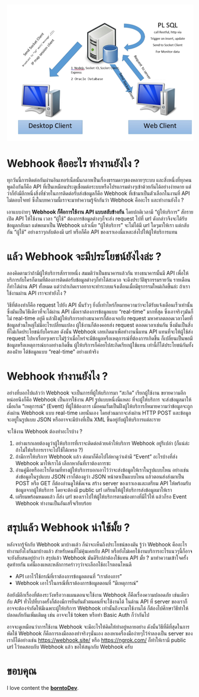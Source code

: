 ![alt text](https://raw.githubusercontent.com/wuttipongT/webhook-api-concept/master/1620899999342.jpg "Model Concept")
# Webhook คืออะไร ทำงานยังไง ?
ทุกวันนี้การติดต่อกันผ่านอินเทอร์เน็ตนั้นกลายเป็นเรื่องธรรมดาๆของหลายๆระบบ และสิ่งหนึ่งที่ทุกคนพูดถึงกันก็คือ API ที่เป็นเหมือนประตูเชื่อมต่อระบบหรือโปรแกรมต่างๆเข้าด้วยกันได้อย่างง่ายดาย แต่ว่าก็ยังมีอีกหนึ่งสิ่งที่ช่วยในการติดต่อรับส่งข้อมูลก็คือ Webhook ที่เข้ามาเป็นตัวเลือกในงานที่ API ไม่ตอบโจทย์ ซึ่งในบทความนี้เราจะมาทำความรู้จักกันว่า Webhook คืออะไร และทำงานยังไง ?

เอาแบบง่ายๆ **Webhook ก็คือการใช้งาน API แบบสลับข้างกัน** โดยปกติเวลามี “ผู้ให้บริการ” สักรายเปิด API ให้ใช้งาน เวลา “ผู้ใช้” ต้องการข้อมูลต่างๆก็จะส่ง request ไปที่ url ดังกล่าวจึงจะได้รับข้อมูลกลับมา แต่พอมาเป็น Webhook แล้วเนี่ย “ผู้ให้บริการ” จะไม่ได้มี url ใดๆมาให้เรา แต่กลับกัน “ผู้ใช้” อย่างเราๆกลับต้องมี url หรือก็คือ API ของเราเองนี่แหละส่งไปให้ผู้ให้บริการแทน

# แล้ว Webhook จะมีประโยชน์ยังไงล่ะ ?
ลองคิดตามว่าถ้ามีผู้ให้บริการสักรายหนึ่ง สมมติว่าเป็นธนาคารแล้วกัน ทางธนาคารนั้นมี API เพื่อให้บริการกับใครก็ตามที่ต้องการติดต่อรับข้อมูลต่างๆก็ทำได้สะดวก จะดึงประวัติธุรกรรมรายวัน รายเดือน ก็ทำได้ผ่าน API ทั้งหมด แต่ว่าถ้าเกิดเราอยากจะทำระบบแจ้งเตือนเมื่อมีธุรกรรมใหม่เกิดขึ้นล่ะ ถ้าเราใช้งานผ่าน API เราจะทำยังไง ?

วิธีที่ต้องทำก็คือ request ไปยัง API นั้นรัวๆ ยิ่งถี่เท่าไหร่ก็หมายความว่าจะได้รับแจ้งเตือนเร็วเท่านั้น ซึ่งมันเป็นวิธีเดียวที่จะได้ผ่าน API เมื่อเราต้องการข้อมูลแบบ “real-time” มากที่สุด ซึ่งเอาจริงๆมันก็ไม่ real-time อยู่ดี แล้วฝั่งผู้ให้บริการอย่างธนาคารก็ต้องเจอกับ request มหาศาลตลอดเวลาโดยที่ข้อมูลส่วนใหญ่ไม่มีอะไรเปลี่ยนแปลง ผู้ใช้งานก็ต้องคอยส่ง request ตลอดเวลาเช่นกัน ซึ่งมันเป็นสิ่งที่ไม่เกิดประโยชน์กับใครเลย ดังนั้น Webhook เลยเกิดมาเพื่อทำงานนี้แทน API แทนที่จะให้ผู้ใช้ส่ง request ไปหาเรื่อยๆเพราะไม่รู้ว่าเมื่อไหร่จะมีข้อมูลหรือเหตุการณ์ที่ต้องการเกิดขึ้น ก็เปลี่ยนเป็นพอมีข้อมูลหรือเหตุการณ์บางอย่างเกิดขึ้น ผู้ให้บริการก็ค่อยไปสะกิดเรียกผู้ใช้แทน เท่านี้ก็ได้ประโยชน์กันทั้งสองฝ่าย ได้ข้อมูลแบบ “real-time” อย่างแท้จริง

# Webhook ทำงานยังไง ?
อย่างที่บอกไปแล้วว่า Webhook จะเป็นการที่ผู้ให้บริการมา “สะกิด” เรียกผู้ใช้งาน ขยายความอีกหน่อยนึงก็คือ Webhook เป็นการใช้งาน API รูปแบบหนึ่งนี่แหละ ที่จะผู้ให้บริการ จะส่งข้อมูลมาให้เมื่อเกิด “เหตุการณ์” (Event) ที่ผู้ใช้ต้องการ เมื่อคนเริ่มเป็นฝั่งผู้ให้บริการก็หมายความว่าข้อมูลจะถูกส่งผ่าน Webhook แบบ real-time เลยนั่นเอง โดยส่วนมากจะส่งผ่าน HTTP POST และข้อมูลจะอยู่ในรูปแบบ JSON หรืออาจจะมีบ้างที่เป็น XML ขึ้นอยู่กับผู้ให้บริการแต่ละราย

จะใช้งาน Webhook ต้องทำอะไรบ้าง ?
1. อย่างแรกเลยต้องดูว่าผู้ให้บริการที่เราจะติดต่อด้วยเค้าให้บริการ Webhook อยู่รึเปล่า (ก็แน่ล่ะถ้าไม่ให้บริการเราจะไปใช้ได้เหรอ ?)
2. ถ้ามีการให้บริการ Webhook แล้ว ต่อมาก็คือไปไล่หาดูว่าเค้ามี “Event” อะไรบ้างที่ส่ง Webhook มาให้เราได้ เลือกหาอันที่เราต้องการซะ
3. อ่านคู่มือหรืออะไรก็ตามที่ทางผู้ให้บริการบอกเอาไว้ว่าจะส่งข้อมูลให้เราในรูปแบบไหน อย่างเช่น ส่งข้อมูลในรูปแบบ JSON เราก็ต้องดูว่า JSON หน้าตาเป็นแบบไหน แล้วตอนส่งส่งมาเป็น POST หรือ GET ก็ต้องอ่านดูให้ชัดเจน
สร้าง server ของเราเองและเตรียม API ให้พร้อมรับข้อมูลจากผู้ให้บริการ โดยจะต้องมี public url เตรียมให้ผู้ให้บริการส่งข้อมูลมาให้เรา
4. เตรียมพร้อมหมดแล้ว ก็ส่ง url ของเราไปให้ผู้ให้บริการตามช่องทางที่มีไว้ให้ แล้วก็รอ Event Webhook ทำงานเป็นอันเสร็จเรียบร้อย

# สรุปแล้ว Webhook น่าใช้มั้ย ?
หลังจากรู้จักกับ Webhook มาบ้างแล้ว ก็น่าจะเห็นถึงประโยชน์ของมัน รู้ว่า Webhook คืออะไร ทำงานยังไงกันมาบ้างแล้ว สำหรับคนที่ไม่คุ้นเคยกับ API หรือยังไม่เคยใช้งานบริการอะไรแนวๆนี้ก็อาจจะยังสับสนอยู่บ้างว่า สรุปแล้ว Webhook มันดีรึเปล่าต้องใช้แทน API มั้ย ? มาทำความเข้าใจครั้งสุดท้ายกัน แค่นี้เองแหละหลักการคร่าวๆว่าจะเลือกใช้อะไรตอนไหนดี

- API เอาไว้ใช้กรณีที่เราต้องการข้อมูลตอนที่ “เราต้องการ” 
- Webhook เอาไว้ในกรณีที่เราต้องการข้อมูลตอนที่ “มีเหตุการณ์”

อ้อยังมีอีกเรื่องที่ต้องระวังหรือวางแผนตอนจะใช้งาน Webhook ก็คือเรื่องความปลอดภัย เช่นเดียวกับ API ทั่วไปที่บางครั้งก็ต้องมีการยืนยันตัวตนคนที่จะใช้งานได้ ในด้าน API ที่ server ของเราก็อาจจะต้องจำกัดให้มีเฉพาะผู้ให้บริการ Webhook เท่านั้นถึงจะมาใช้งานได้ ก็ต้องไปศึกษาวิธีทำให้ปลอดภัยกันเพิ่มเติมดู เช่น อาจจะใช้ token หรือทำ Basic Auth ก็ว่ากันไป

อาจจะดูเหมือนว่าการใช้งาน Webhook จะมีอะไรให้คิดให้ทำอยู่หลายอย่าง ดังนั้นวิธีที่ดีที่สุดในการหัดใช้ Webhook ก็คือการลงมือลองทำจริงๆนั่นเอง ลองหาเครื่องมือง่ายๆไว้จำลองเป็น server ของเราก็ได้อย่างเช่น https://webhook.site/ หรือ https://ngrok.com/ ก็ทำให้เรามี public url ไว้ทดสอบกับ Webhook แล้ว ขอให้สนุกกับ Webhook ครับ

# ขอบคุณ
I love content the **[borntoDev](https://www.borntodev.com/2020/07/01/webhook-%E0%B8%84%E0%B8%B7%E0%B8%AD%E0%B8%AD%E0%B8%B0%E0%B9%84%E0%B8%A3-%E0%B8%97%E0%B8%B3%E0%B8%87%E0%B8%B2%E0%B8%99%E0%B8%A2%E0%B8%B1%E0%B8%87%E0%B9%84%E0%B8%87/)**.
